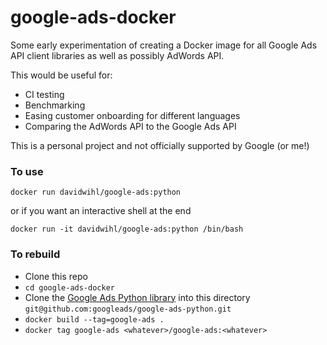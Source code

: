 # google-ads-docker

Some early experimentation of creating a Docker image for 
all Google Ads API client libraries as well as possibly
AdWords API. 

This would be useful for:

* CI testing
* Benchmarking
* Easing customer onboarding for different languages
* Comparing the AdWords API to the Google Ads API

This is a personal project and not officially supported by Google (or me!)

### To use

`docker run davidwihl/google-ads:python`

or if you want an interactive shell at the end

`docker run -it davidwihl/google-ads:python /bin/bash`

### To rebuild

* Clone this repo
* `cd google-ads-docker`
* Clone the [Google Ads Python library](https://github.com/googleads/google-ads-python) into this directory `git@github.com:googleads/google-ads-python.git`
* `docker build --tag=google-ads .`
* `docker tag google-ads <whatever>/google-ads:<whatever>`
